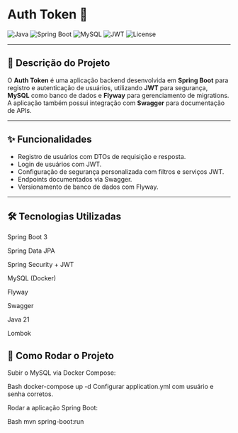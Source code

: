 # Auth Token 🔑

![Java](https://img.shields.io/badge/Java-21-informational)
![Spring Boot](https://img.shields.io/badge/Spring_Boot-3.5.6-brightgreen)
![MySQL](https://img.shields.io/badge/MySQL-Docker-blue)
![JWT](https://img.shields.io/badge/JWT-Token-orange)
![License](https://img.shields.io/badge/License-MIT-yellow)

---

## 📝 Descrição do Projeto

O **Auth Token** é uma aplicação backend desenvolvida em **Spring Boot** para registro e autenticação de usuários, utilizando **JWT** para segurança, **MySQL** como banco de dados e **Flyway** para gerenciamento de migrations. A aplicação também possui integração com **Swagger** para documentação de APIs.

---

## ✨ Funcionalidades

-   Registro de usuários com DTOs de requisição e resposta.
-   Login de usuários com JWT.
-   Configuração de segurança personalizada com filtros e serviços JWT.
-   Endpoints documentados via Swagger.
-   Versionamento de banco de dados com Flyway.

---

## 🛠️ Tecnologias Utilizadas
Spring Boot 3

Spring Data JPA

Spring Security + JWT

MySQL (Docker)

Flyway

Swagger

Java 21

Lombok

## 🚀 Como Rodar o Projeto
Subir o MySQL via Docker Compose:

Bash
docker-compose up -d
Configurar application.yml com usuário e senha corretos.

Rodar a aplicação Spring Boot:

Bash
mvn spring-boot:run

